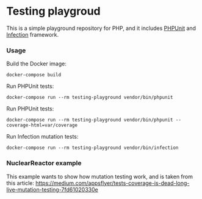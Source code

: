# Testing playgroud

This is a simple playground repository for PHP, and it includes [PHPUnit](https://phpunit.de/) and [Infection](https://infection.github.io/) framework.

### Usage

Build the Docker image:

```docker-compose build```

Run PHPUnit tests:

```docker-compose run --rm testing-playground vendor/bin/phpunit```

Run PHPUnit tests:

```docker-compose run --rm testing-playground vendor/bin/phpunit --coverage-html=var/coverage```

Run Infection mutation tests:

```docker-compose run --rm testing-playground vendor/bin/infection```

### NuclearReactor example

This example wants to show how mutation testing work, and is taken from this article: https://medium.com/appsflyer/tests-coverage-is-dead-long-live-mutation-testing-7fd61020330e